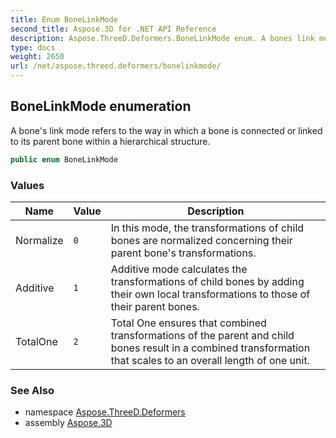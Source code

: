 ```yaml
---
title: Enum BoneLinkMode
second_title: Aspose.3D for .NET API Reference
description: Aspose.ThreeD.Deformers.BoneLinkMode enum. A bones link mode refers to the way in which a bone is connected or linked to its parent bone within a hierarchical structure
type: docs
weight: 2650
url: /net/aspose.threed.deformers/bonelinkmode/
---
```

## BoneLinkMode enumeration

A bone's link mode refers to the way in which a bone is connected or linked to its parent bone within a hierarchical structure.

```csharp
public enum BoneLinkMode
```

### Values

| Name | Value | Description |
| --- | --- | --- |
| Normalize | `0` | In this mode, the transformations of child bones are normalized concerning their parent bone's transformations. |
| Additive | `1` | Additive mode calculates the transformations of child bones by adding their own local transformations to those of their parent bones. |
| TotalOne | `2` | Total One ensures that combined transformations of the parent and child bones result in a combined transformation that scales to an overall length of one unit. |

### See Also

* namespace [Aspose.ThreeD.Deformers](../../aspose.threed.deformers/)
* assembly [Aspose.3D](../../)



